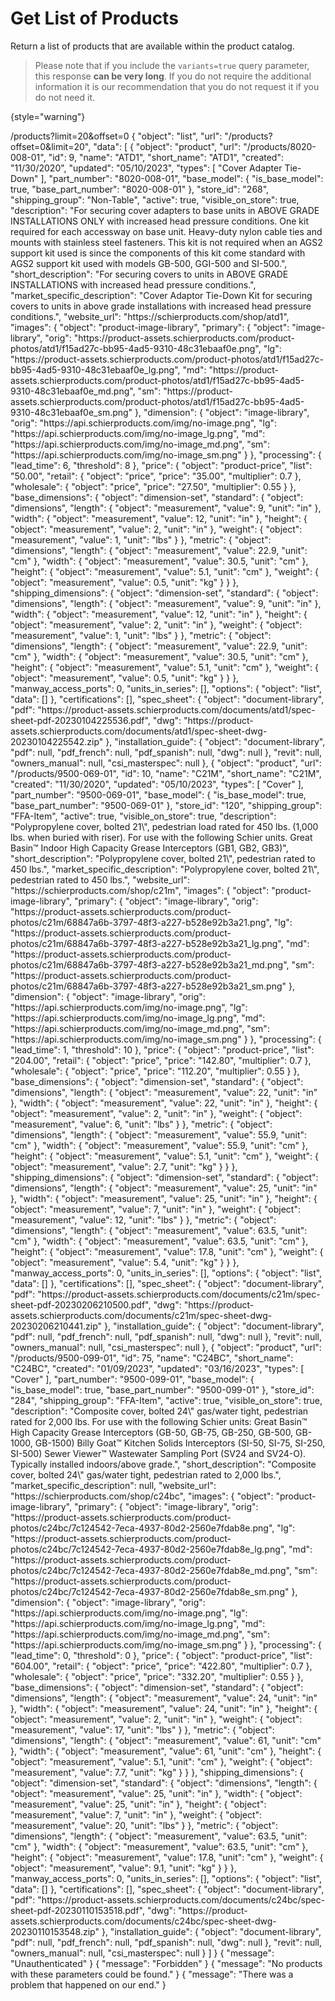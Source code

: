 # Get List of Products

Return a list of products that are available within the product catalog.

> Please note that if you include the `variants=true` query parameter, this response **can be very long**. If you do not require the additional information it is our recommendation that you do not request it if you do not need it.
> 
{style="warning"}

<api-endpoint openapi-path="./../api-spec/product-api/index.yaml" endpoint="/products" method="get">
    <request>
        <sample>
            /products?limit=20&offset=0
        </sample>
    </request>
    <response type="200">
        <sample>
        {
            "object": "list",
            "url": "/products?offset=0&limit=20",
            "data": [
                {
                    "object": "product",
                    "url": "/products/8020-008-01",
                    "id": 9,
                    "name": "ATD1",
                    "short_name": "ATD1",
                    "created": "11/30/2020",
                    "updated": "05/10/2023",
                    "types": [
                        "Cover Adapter Tie-Down"
                    ],
                    "part_number": "8020-008-01",
                    "base_model": {
                        "is_base_model": true,
                        "base_part_number": "8020-008-01"
                    },
                    "store_id": "268",
                    "shipping_group": "Non-Table",
                    "active": true,
                    "visible_on_store": true,
                    "description": "For securing cover adapters to base units in ABOVE GRADE INSTALLATIONS ONLY with increased head pressure conditions. One kit required for each accessway on base unit. Heavy-duty nylon cable ties and mounts with stainless steel fasteners. This kit is not required when an AGS2 support kit used is since the components of this kit come standard with AGS2 support kit used with models GB-500, GGI-500 and SI-500.",
                    "short_description": "For securing covers to units in ABOVE GRADE INSTALLATIONS with increased head pressure conditions.",
                    "market_specific_description": "Cover Adaptor Tie-Down Kit for securing covers to units in above grade installations with increased head pressure conditions.",
                    "website_url": "https://schierproducts.com/shop/atd1",
                    "images": {
                        "object": "product-image-library",
                        "primary": {
                            "object": "image-library",
                            "orig": "https://product-assets.schierproducts.com/product-photos/atd1/f15ad27c-bb95-4ad5-9310-48c31ebaaf0e.png",
                            "lg": "https://product-assets.schierproducts.com/product-photos/atd1/f15ad27c-bb95-4ad5-9310-48c31ebaaf0e_lg.png",
                            "md": "https://product-assets.schierproducts.com/product-photos/atd1/f15ad27c-bb95-4ad5-9310-48c31ebaaf0e_md.png",
                            "sm": "https://product-assets.schierproducts.com/product-photos/atd1/f15ad27c-bb95-4ad5-9310-48c31ebaaf0e_sm.png"
                        },
                        "dimension": {
                            "object": "image-library",
                            "orig": "https://api.schierproducts.com/img/no-image.png",
                            "lg": "https://api.schierproducts.com/img/no-image_lg.png",
                            "md": "https://api.schierproducts.com/img/no-image_md.png",
                            "sm": "https://api.schierproducts.com/img/no-image_sm.png"
                        }
                    },
                    "processing": {
                        "lead_time": 6,
                        "threshold": 8
                    },
                    "price": {
                        "object": "product-price",
                        "list": "50.00",
                        "retail": {
                            "object": "price",
                            "price": "35.00",
                            "multiplier": 0.7
                        },
                        "wholesale": {
                            "object": "price",
                            "price": "27.50",
                            "multiplier": 0.55
                        }
                    },
                    "base_dimensions": {
                        "object": "dimension-set",
                        "standard": {
                            "object": "dimensions",
                            "length": {
                                "object": "measurement",
                                "value": 9,
                                "unit": "in"
                            },
                            "width": {
                                "object": "measurement",
                                "value": 12,
                                "unit": "in"
                            },
                            "height": {
                                "object": "measurement",
                                "value": 2,
                                "unit": "in"
                            },
                            "weight": {
                                "object": "measurement",
                                "value": 1,
                                "unit": "lbs"
                            }
                        },
                        "metric": {
                            "object": "dimensions",
                            "length": {
                                "object": "measurement",
                                "value": 22.9,
                                "unit": "cm"
                            },
                            "width": {
                                "object": "measurement",
                                "value": 30.5,
                                "unit": "cm"
                            },
                            "height": {
                                "object": "measurement",
                                "value": 5.1,
                                "unit": "cm"
                            },
                            "weight": {
                                "object": "measurement",
                                "value": 0.5,
                                "unit": "kg"
                            }
                        }
                    },
                    "shipping_dimensions": {
                        "object": "dimension-set",
                        "standard": {
                            "object": "dimensions",
                            "length": {
                                "object": "measurement",
                                "value": 9,
                                "unit": "in"
                            },
                            "width": {
                                "object": "measurement",
                                "value": 12,
                                "unit": "in"
                            },
                            "height": {
                                "object": "measurement",
                                "value": 2,
                                "unit": "in"
                            },
                            "weight": {
                                "object": "measurement",
                                "value": 1,
                                "unit": "lbs"
                            }
                        },
                        "metric": {
                            "object": "dimensions",
                            "length": {
                                "object": "measurement",
                                "value": 22.9,
                                "unit": "cm"
                            },
                            "width": {
                                "object": "measurement",
                                "value": 30.5,
                                "unit": "cm"
                            },
                            "height": {
                                "object": "measurement",
                                "value": 5.1,
                                "unit": "cm"
                            },
                            "weight": {
                                "object": "measurement",
                                "value": 0.5,
                                "unit": "kg"
                            }
                        }
                    },
                    "manway_access_ports": 0,
                    "units_in_series": [],
                    "options": {
                        "object": "list",
                        "data": []
                    },
                    "certifications": [],
                    "spec_sheet": {
                        "object": "document-library",
                        "pdf": "https://product-assets.schierproducts.com/documents/atd1/spec-sheet-pdf-20230104225536.pdf",
                        "dwg": "https://product-assets.schierproducts.com/documents/atd1/spec-sheet-dwg-20230104225542.zip"
                    },
                    "installation_guide": {
                        "object": "document-library",
                        "pdf": null,
                        "pdf_french": null,
                        "pdf_spanish": null,
                        "dwg": null
                    },
                    "revit": null,
                    "owners_manual": null,
                    "csi_masterspec": null
                },
                {
                    "object": "product",
                    "url": "/products/9500-069-01",
                    "id": 10,
                    "name": "C21M",
                    "short_name": "C21M",
                    "created": "11/30/2020",
                    "updated": "05/10/2023",
                    "types": [
                        "Cover"
                    ],
                    "part_number": "9500-069-01",
                    "base_model": {
                        "is_base_model": true,
                        "base_part_number": "9500-069-01"
                    },
                    "store_id": "120",
                    "shipping_group": "FFA-Item",
                    "active": true,
                    "visible_on_store": true,
                    "description": "Polypropylene cover, bolted 21\", pedestrian load rated for 450 lbs. (1,000 lbs. when buried with riser). For use with the following Schier units. Great Basin™ Indoor High Capacity Grease Interceptors (GB1, GB2, GB3)",
                    "short_description": "Polypropylene cover, bolted 21\", pedestrian rated to 450 lbs.",
                    "market_specific_description": "Polypropylene cover, bolted 21\", pedestrian rated to 450 lbs.",
                    "website_url": "https://schierproducts.com/shop/c21m",
                    "images": {
                        "object": "product-image-library",
                        "primary": {
                            "object": "image-library",
                            "orig": "https://product-assets.schierproducts.com/product-photos/c21m/68847a6b-3797-48f3-a227-b528e92b3a21.png",
                            "lg": "https://product-assets.schierproducts.com/product-photos/c21m/68847a6b-3797-48f3-a227-b528e92b3a21_lg.png",
                            "md": "https://product-assets.schierproducts.com/product-photos/c21m/68847a6b-3797-48f3-a227-b528e92b3a21_md.png",
                            "sm": "https://product-assets.schierproducts.com/product-photos/c21m/68847a6b-3797-48f3-a227-b528e92b3a21_sm.png"
                        },
                        "dimension": {
                            "object": "image-library",
                            "orig": "https://api.schierproducts.com/img/no-image.png",
                            "lg": "https://api.schierproducts.com/img/no-image_lg.png",
                            "md": "https://api.schierproducts.com/img/no-image_md.png",
                            "sm": "https://api.schierproducts.com/img/no-image_sm.png"
                        }
                    },
                    "processing": {
                        "lead_time": 1,
                        "threshold": 10
                    },
                    "price": {
                        "object": "product-price",
                        "list": "204.00",
                        "retail": {
                            "object": "price",
                            "price": "142.80",
                            "multiplier": 0.7
                        },
                        "wholesale": {
                            "object": "price",
                            "price": "112.20",
                            "multiplier": 0.55
                        }
                    },
                    "base_dimensions": {
                        "object": "dimension-set",
                        "standard": {
                            "object": "dimensions",
                            "length": {
                                "object": "measurement",
                                "value": 22,
                                "unit": "in"
                            },
                            "width": {
                                "object": "measurement",
                                "value": 22,
                                "unit": "in"
                            },
                            "height": {
                                "object": "measurement",
                                "value": 2,
                                "unit": "in"
                            },
                            "weight": {
                                "object": "measurement",
                                "value": 6,
                                "unit": "lbs"
                            }
                        },
                        "metric": {
                            "object": "dimensions",
                            "length": {
                                "object": "measurement",
                                "value": 55.9,
                                "unit": "cm"
                            },
                            "width": {
                                "object": "measurement",
                                "value": 55.9,
                                "unit": "cm"
                            },
                            "height": {
                                "object": "measurement",
                                "value": 5.1,
                                "unit": "cm"
                            },
                            "weight": {
                                "object": "measurement",
                                "value": 2.7,
                                "unit": "kg"
                            }
                        }
                    },
                    "shipping_dimensions": {
                        "object": "dimension-set",
                        "standard": {
                            "object": "dimensions",
                            "length": {
                                "object": "measurement",
                                "value": 25,
                                "unit": "in"
                            },
                            "width": {
                                "object": "measurement",
                                "value": 25,
                                "unit": "in"
                            },
                            "height": {
                                "object": "measurement",
                                "value": 7,
                                "unit": "in"
                            },
                            "weight": {
                                "object": "measurement",
                                "value": 12,
                                "unit": "lbs"
                            }
                        },
                        "metric": {
                            "object": "dimensions",
                            "length": {
                                "object": "measurement",
                                "value": 63.5,
                                "unit": "cm"
                            },
                            "width": {
                                "object": "measurement",
                                "value": 63.5,
                                "unit": "cm"
                            },
                            "height": {
                                "object": "measurement",
                                "value": 17.8,
                                "unit": "cm"
                            },
                            "weight": {
                                "object": "measurement",
                                "value": 5.4,
                                "unit": "kg"
                            }
                        }
                    },
                    "manway_access_ports": 0,
                    "units_in_series": [],
                    "options": {
                        "object": "list",
                        "data": []
                    },
                    "certifications": [],
                    "spec_sheet": {
                        "object": "document-library",
                        "pdf": "https://product-assets.schierproducts.com/documents/c21m/spec-sheet-pdf-20230206210500.pdf",
                        "dwg": "https://product-assets.schierproducts.com/documents/c21m/spec-sheet-dwg-20230206210441.zip"
                    },
                    "installation_guide": {
                        "object": "document-library",
                        "pdf": null,
                        "pdf_french": null,
                        "pdf_spanish": null,
                        "dwg": null
                    },
                    "revit": null,
                    "owners_manual": null,
                    "csi_masterspec": null
                },
                {
                    "object": "product",
                    "url": "/products/9500-099-01",
                    "id": 75,
                    "name": "C24BC",
                    "short_name": "C24BC",
                    "created": "01/09/2023",
                    "updated": "03/16/2023",
                    "types": [
                        "Cover"
                    ],
                    "part_number": "9500-099-01",
                    "base_model": {
                        "is_base_model": true,
                        "base_part_number": "9500-099-01"
                    },
                    "store_id": "284",
                    "shipping_group": "FFA-Item",
                    "active": true,
                    "visible_on_store": true,
                    "description": "Composite cover, bolted 24\" gas/water tight, pedestrian rated for 2,000 lbs. For use with the following Schier units: Great Basin™ High Capacity Grease Interceptors (GB-50, GB-75, GB-250, GB-500, GB-1000, GB-1500) Billy Goat™ Kitchen Solids Interceptors (SI-50, SI-75, SI-250, SI-500) Sewer Viewer™ Wastewater Sampling Port (SV24 and SV24-O). Typically installed indoors/above grade.",
                    "short_description": "Composite cover, bolted 24\" gas/water tight, pedestrian rated to 2,000 lbs.",
                    "market_specific_description": null,
                    "website_url": "https://schierproducts.com/shop/c24bc",
                    "images": {
                        "object": "product-image-library",
                        "primary": {
                            "object": "image-library",
                            "orig": "https://product-assets.schierproducts.com/product-photos/c24bc/7c124542-7eca-4937-80d2-2560e7fdab8e.png",
                            "lg": "https://product-assets.schierproducts.com/product-photos/c24bc/7c124542-7eca-4937-80d2-2560e7fdab8e_lg.png",
                            "md": "https://product-assets.schierproducts.com/product-photos/c24bc/7c124542-7eca-4937-80d2-2560e7fdab8e_md.png",
                            "sm": "https://product-assets.schierproducts.com/product-photos/c24bc/7c124542-7eca-4937-80d2-2560e7fdab8e_sm.png"
                        },
                        "dimension": {
                            "object": "image-library",
                            "orig": "https://api.schierproducts.com/img/no-image.png",
                            "lg": "https://api.schierproducts.com/img/no-image_lg.png",
                            "md": "https://api.schierproducts.com/img/no-image_md.png",
                            "sm": "https://api.schierproducts.com/img/no-image_sm.png"
                        }
                    },
                    "processing": {
                        "lead_time": 0,
                        "threshold": 0
                    },
                    "price": {
                        "object": "product-price",
                        "list": "604.00",
                        "retail": {
                            "object": "price",
                            "price": "422.80",
                            "multiplier": 0.7
                        },
                        "wholesale": {
                            "object": "price",
                            "price": "332.20",
                            "multiplier": 0.55
                        }
                    },
                    "base_dimensions": {
                        "object": "dimension-set",
                        "standard": {
                            "object": "dimensions",
                            "length": {
                                "object": "measurement",
                                "value": 24,
                                "unit": "in"
                            },
                            "width": {
                                "object": "measurement",
                                "value": 24,
                                "unit": "in"
                            },
                            "height": {
                                "object": "measurement",
                                "value": 2,
                                "unit": "in"
                            },
                            "weight": {
                                "object": "measurement",
                                "value": 17,
                                "unit": "lbs"
                            }
                        },
                        "metric": {
                            "object": "dimensions",
                            "length": {
                                "object": "measurement",
                                "value": 61,
                                "unit": "cm"
                            },
                            "width": {
                                "object": "measurement",
                                "value": 61,
                                "unit": "cm"
                            },
                            "height": {
                                "object": "measurement",
                                "value": 5.1,
                                "unit": "cm"
                            },
                            "weight": {
                                "object": "measurement",
                                "value": 7.7,
                                "unit": "kg"
                            }
                        }
                    },
                    "shipping_dimensions": {
                        "object": "dimension-set",
                        "standard": {
                            "object": "dimensions",
                            "length": {
                                "object": "measurement",
                                "value": 25,
                                "unit": "in"
                            },
                            "width": {
                                "object": "measurement",
                                "value": 25,
                                "unit": "in"
                            },
                            "height": {
                                "object": "measurement",
                                "value": 7,
                                "unit": "in"
                            },
                            "weight": {
                                "object": "measurement",
                                "value": 20,
                                "unit": "lbs"
                            }
                        },
                        "metric": {
                            "object": "dimensions",
                            "length": {
                                "object": "measurement",
                                "value": 63.5,
                                "unit": "cm"
                            },
                            "width": {
                                "object": "measurement",
                                "value": 63.5,
                                "unit": "cm"
                            },
                            "height": {
                                "object": "measurement",
                                "value": 17.8,
                                "unit": "cm"
                            },
                            "weight": {
                                "object": "measurement",
                                "value": 9.1,
                                "unit": "kg"
                            }
                        }
                    },
                    "manway_access_ports": 0,
                    "units_in_series": [],
                    "options": {
                        "object": "list",
                        "data": []
                    },
                    "certifications": [],
                    "spec_sheet": {
                        "object": "document-library",
                        "pdf": "https://product-assets.schierproducts.com/documents/c24bc/spec-sheet-pdf-20230110153518.pdf",
                        "dwg": "https://product-assets.schierproducts.com/documents/c24bc/spec-sheet-dwg-20230110153548.zip"
                    },
                    "installation_guide": {
                        "object": "document-library",
                        "pdf": null,
                        "pdf_french": null,
                        "pdf_spanish": null,
                        "dwg": null
                    },
                    "revit": null,
                    "owners_manual": null,
                    "csi_masterspec": null
                }
            ]
        }
        </sample>
    </response>
    <response type="401">
        <sample lang="JSON">
        {
            "message": "Unauthenticated" 
        }
        </sample>
    </response>
    <response type="403">
        <sample lang="JSON">
        {
            "message": "Forbidden" 
        }
        </sample>
    </response>
    <response type="404">
        <sample lang="JSON">
        {
            "message": "No products with these parameters could be found." 
        }
        </sample>
    </response>
    <response type="500">
        <sample lang="JSON">
        {
            "message": "There was a problem that happened on our end." 
        }
        </sample>
    </response>
</api-endpoint>